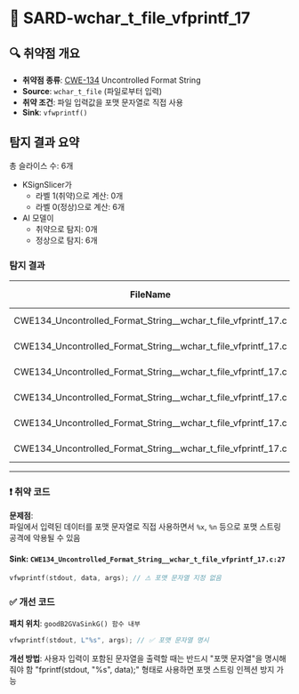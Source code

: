 # 📁 SARD-wchar_t_file_vfprintf_17

## 🔍 취약점 개요
* **취약점 종류**: [CWE-134](https://cwe.mitre.org/data/definitions/134.html) Uncontrolled Format String
* **Source**: `wchar_t_file` (파일로부터 입력)
* **취약 조건**: 파일 입력값을 포맷 문자열로 직접 사용
* **Sink**: `vfwprintf()`

## 탐지 결과 요약
총 슬라이스 수: 6개
- KSignSlicer가
    - 라벨 1(취약)으로 계산: 0개
    - 라벨 0(정상)으로 계산: 6개
- AI 모델이 
    - 취약으로 탐지: 0개
    - 정상으로 탐지: 6개

### 탐지 결과

| FileName                                                      | Caller                                                          | Source | Sink | idx | CWE-ID  | category       | criterion | line | label | token_length | predict |
|---------------------------------------------------------------|-----------------------------------------------------------------|--------|------|-----|---------|----------------|-----------|------|-------|--------------|---------|
| CWE134_Uncontrolled_Format_String__wchar_t_file_vfprintf_17.c | CWE134_Uncontrolled_Format_String__wchar_t_file_vfprintf_17_bad | False  | True | 0   | CWE-134 | CallExpression | wcslen    | 54   | 0     | 120          | 0       |
| CWE134_Uncontrolled_Format_String__wchar_t_file_vfprintf_17.c | CWE134_Uncontrolled_Format_String__wchar_t_file_vfprintf_17_bad | False  | True | 1   | CWE-134 | CallExpression | fopen     | 59   | 0     | 99           | 0       |
| CWE134_Uncontrolled_Format_String__wchar_t_file_vfprintf_17.c | CWE134_Uncontrolled_Format_String__wchar_t_file_vfprintf_17_bad | False  | True | 2   | CWE-134 | CallExpression | fclose    | 69   | 0     | 99           | 0       |
| CWE134_Uncontrolled_Format_String__wchar_t_file_vfprintf_17.c | goodB2G                                                         | False  | True | 3   | CWE-134 | CallExpression | wcslen    | 106  | 0     | 120          | 0       |
| CWE134_Uncontrolled_Format_String__wchar_t_file_vfprintf_17.c | goodB2G                                                         | False  | True | 4   | CWE-134 | CallExpression | fopen     | 111  | 0     | 99           | 0       |
| CWE134_Uncontrolled_Format_String__wchar_t_file_vfprintf_17.c | goodB2G                                                         | False  | True | 5   | CWE-134 | CallExpression | fclose    | 121  | 0     | 99           | 0       |

---

### ❗️ 취약 코드

**문제점**:  
파일에서 입력된 데이터를 포맷 문자열로 직접 사용하면서 `%x`, `%n` 등으로 포맷 스트링 공격에 악용될 수 있음

#### Sink: `CWE134_Uncontrolled_Format_String__wchar_t_file_vfprintf_17.c:27`
```c
vfwprintf(stdout, data, args); // ⚠ 포맷 문자열 지정 없음
```

### ✅ 개선 코드

**패치 위치**: `goodB2GVaSinkG() 함수 내부`
```c
vfwprintf(stdout, L"%s", args); // ✅ 포맷 문자열 명시
```

**개선 방법**:
사용자 입력이 포함된 문자열을 출력할 때는 반드시 "포맷 문자열"을 명시해줘야 함
"fprintf(stdout, "%s", data);" 형태로 사용하면 포맷 스트링 인젝션 방지 가능